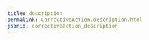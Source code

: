```yaml
---
title: description
permalink: CorrectiveAction.description.html
jsonid: correctiveaction_description
---
```

